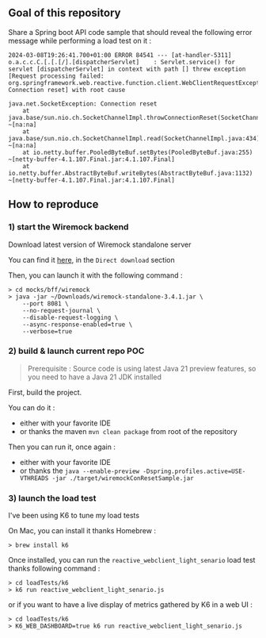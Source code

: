 ## Goal of this repository

Share a Spring boot API code sample that should reveal the following error message while performing a load test on it : 

```
2024-03-08T19:26:41.700+01:00 ERROR 84541 --- [at-handler-5311] o.a.c.c.C.[.[.[/].[dispatcherServlet]    : Servlet.service() for servlet [dispatcherServlet] in context with path [] threw exception [Request processing failed: org.springframework.web.reactive.function.client.WebClientRequestException: Connection reset] with root cause

java.net.SocketException: Connection reset
	at java.base/sun.nio.ch.SocketChannelImpl.throwConnectionReset(SocketChannelImpl.java:401) ~[na:na]
	at java.base/sun.nio.ch.SocketChannelImpl.read(SocketChannelImpl.java:434) ~[na:na]
	at io.netty.buffer.PooledByteBuf.setBytes(PooledByteBuf.java:255) ~[netty-buffer-4.1.107.Final.jar:4.1.107.Final]
	at io.netty.buffer.AbstractByteBuf.writeBytes(AbstractByteBuf.java:1132) ~[netty-buffer-4.1.107.Final.jar:4.1.107.Final]
```

## How to reproduce

### 1) start the Wiremock backend

Download latest version of Wiremock standalone server

You can find it [here](https://wiremock.org/docs/download-and-installation/#direct-download), in the `Direct download` section

Then, you can launch it with the following command :

```shell
> cd mocks/bff/wiremock
> java -jar ~/Downloads/wiremock-standalone-3.4.1.jar \
    --port 8081 \
    --no-request-journal \
    --disable-request-logging \
    --async-response-enabled=true \
    --verbose=true
```




### 2) build & launch current repo POC

> Prerequisite : Source code is using latest Java 21 preview features, so you need to have a Java 21 JDK installed 

First, build the project.

You can do it :
- either with your favorite IDE
- or thanks the maven `mvn clean package` from root of the repository

Then you can run it, once again :
- either with your favorite IDE
- or thanks the `java --enable-preview -Dspring.profiles.active=USE-VTHREADS -jar ./target/wiremockConResetSample.jar`

### 3) launch the load test

I've been using K6 to tune my load tests

On Mac, you can install it thanks Homebrew : 

```
> brew install k6
```

Once installed, you can run the `reactive_webclient_light_senario` load test thanks following command :

```shell
> cd loadTests/k6
> k6 run reactive_webclient_light_senario.js
```

or if you want to have a live display of metrics gathered by K6 in a web UI : 

```shell
> cd loadTests/k6
> K6_WEB_DASHBOARD=true k6 run reactive_webclient_light_senario.js
```

